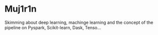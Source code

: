# Muj1r1n
Skimming about deep learning, machinge learning and the concept of the pipeline on Pyspark, Scikit-learn, Dask, Tenso…
